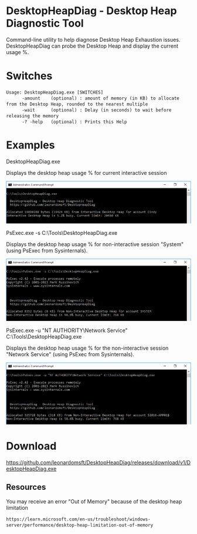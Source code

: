 # DesktopHeapDiag - Desktop Heap Diagnostic Tool

Command-line utility to help diagnose Desktop Heap Exhaustion issues.
DesktopHeapDiag can probe the Desktop Heap and display the current usage %.


# Switches
```
Usage: DesktopHeapDiag.exe [SWITCHES]
      -amount    (optional) : amount of memory (in KB) to allocate from the Desktop Heap, rounded to the nearest multiple
      -wait      (optional) : Delay (in seconds) to wait before releasing the memory
      -? -help   (optional) : Prints this Help
```

# Examples

DesktopHeapDiag.exe

Displays the desktop heap usage % for current interactive session

![Alt text](screenshots/image1.png)


PsExec.exe -s C:\Tools\DesktopHeapDiag.exe
	
Displays the desktop heap usage % for non-interactive session "System" (using PsExec from Sysinternals).

![Alt text](screenshots/image2.png)

PsExec.exe -u "NT AUTHORITY\Network Service" C:\Tools\DesktopHeapDiag.exe

Displays the desktop heap usage % for the non-interactive session "Network Service" (using PsExec from Sysinternals).

![Alt text](screenshots/image3.png)


# Download

https://github.com/leonardomsft/DesktopHeapDiag/releases/download/v1/DesktopHeapDiag.exe


## Resources

You may receive an error "Out of Memory" because of the desktop heap limitation

	https://learn.microsoft.com/en-us/troubleshoot/windows-server/performance/desktop-heap-limitation-out-of-memory


